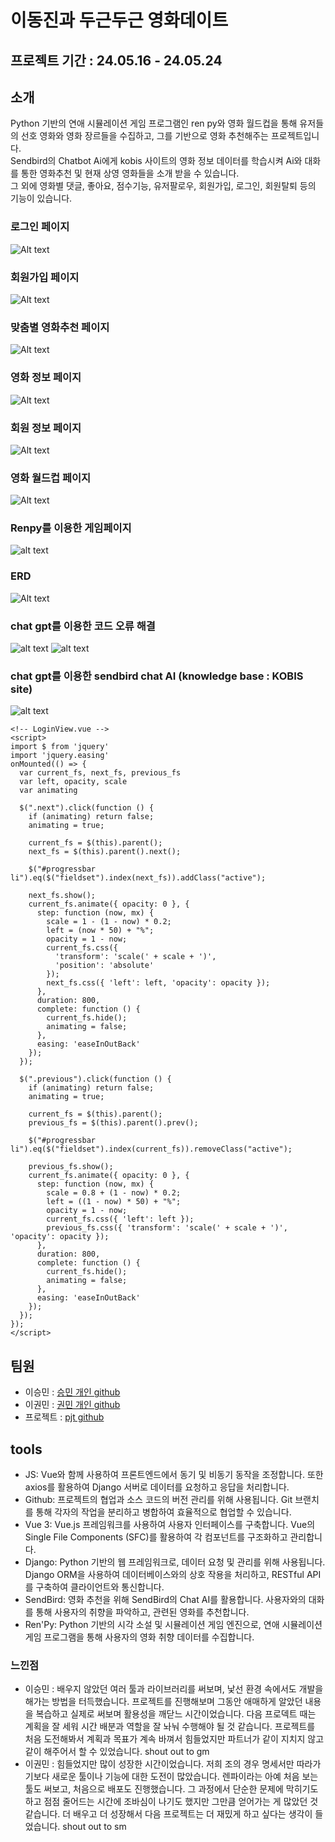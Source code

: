 # 이동진과 두근두근 영화데이트
프로젝트 기간 : 24.05.16 - 24.05.24
---
## 소개
Python 기반의 연애 시뮬레이션 게임 프로그램인 ren py와 영화 월드컵을 통해 유저들의 선호 영화와 영화 장르들을 수집하고, 그를 기반으로 영화 추천해주는 프로젝트입니다.<br>
Sendbird의 Chatbot Ai에게 kobis 사이트의 영화 정보 데이터를 학습시켜 Ai와 대화를 통한 영화추천 및 현재 상영 영화들을 소개 받을 수 있습니다. <br>
그 외에 영화별 댓글, 좋아요, 점수기능, 유저팔로우, 회원가입, 로그인, 회원탈퇴 등의 기능이 있습니다.
### 로그인 페이지
![Alt text](./img/image-1.png)

### 회원가입 페이지
![Alt text](./img/image.png)

### 맞춤별 영화추천 페이지
![Alt text](./img/image-2.png)

### 영화 정보 페이지
![Alt text](./img/image-5.png)

### 회원 정보 페이지
![Alt text](./img/image-4.png)

### 영화 월드컵 페이지
![Alt text](./img/image-3.png)

### Renpy를 이용한 게임페이지
![alt text](./img/image-7.png)

### ERD
![Alt text](./img/image-6.png)

### chat gpt를 이용한 코드 오류 해결
![alt text](./img/image-8.png)
![alt text](./img/image-9.png)

### chat gpt를 이용한 sendbird chat AI (knowledge base : KOBIS site)
![alt text](./img/image-10.png)

```vue
<!-- LoginView.vue -->
<script>
import $ from 'jquery'
import 'jquery.easing'
onMounted(() => {
  var current_fs, next_fs, previous_fs
  var left, opacity, scale
  var animating

  $(".next").click(function () {
    if (animating) return false;
    animating = true;

    current_fs = $(this).parent();
    next_fs = $(this).parent().next();

    $("#progressbar li").eq($("fieldset").index(next_fs)).addClass("active");

    next_fs.show();
    current_fs.animate({ opacity: 0 }, {
      step: function (now, mx) {
        scale = 1 - (1 - now) * 0.2;
        left = (now * 50) + "%";
        opacity = 1 - now;
        current_fs.css({
          'transform': 'scale(' + scale + ')',
          'position': 'absolute'
        });
        next_fs.css({ 'left': left, 'opacity': opacity });
      },
      duration: 800,
      complete: function () {
        current_fs.hide();
        animating = false;
      },
      easing: 'easeInOutBack'
    });
  });

  $(".previous").click(function () {
    if (animating) return false;
    animating = true;

    current_fs = $(this).parent();
    previous_fs = $(this).parent().prev();

    $("#progressbar li").eq($("fieldset").index(current_fs)).removeClass("active");

    previous_fs.show();
    current_fs.animate({ opacity: 0 }, {
      step: function (now, mx) {
        scale = 0.8 + (1 - now) * 0.2;
        left = ((1 - now) * 50) + "%";
        opacity = 1 - now;
        current_fs.css({ 'left': left });
        previous_fs.css({ 'transform': 'scale(' + scale + ')', 'opacity': opacity });
      },
      duration: 800,
      complete: function () {
        current_fs.hide();
        animating = false;
      },
      easing: 'easeInOutBack'
    });
  });
});
</script>
```

## 팀원
- 이승민 : [승민 개인 github](https://github.com/Nooby213)
- 이권민 : [권민 개인 github](https://github.com/Gongman41)
- 프로젝트 : [pjt github](https://github.com/Gongman41/dongjin_love)
  
## tools
- JS:
Vue와 함께 사용하여 프론트엔드에서 동기 및 비동기 동작을 조정합니다. 또한 axios를 활용하여 Django 서버로 데이터를 요청하고 응답을 처리합니다.
- Github:
프로젝트의 협업과 소스 코드의 버전 관리를 위해 사용됩니다. Git 브랜치를 통해 각자의 작업을 분리하고 병합하여 효율적으로 협업할 수 있습니다.
- Vue 3:
Vue.js 프레임워크를 사용하여 사용자 인터페이스를 구축합니다. Vue의 Single File Components (SFC)를 활용하여 각 컴포넌트를 구조화하고 관리합니다.
- Django:
Python 기반의 웹 프레임워크로, 데이터 요청 및 관리를 위해 사용됩니다. Django ORM을 사용하여 데이터베이스와의 상호 작용을 처리하고, RESTful API를 구축하여 클라이언트와 통신합니다.
- SendBird:
영화 추천을 위해 SendBird의 Chat AI를 활용합니다. 사용자와의 대화를 통해 사용자의 취향을 파악하고, 관련된 영화를 추천합니다.
- Ren'Py:
Python 기반의 시각 소설 및 시뮬레이션 게임 엔진으로, 연애 시뮬레이션 게임 프로그램을 통해 사용자의 영화 취향 데이터를 수집합니다.

### 느낀점
- 이승민 : 배우지 않았던 여러 툴과 라이브러리를 써보며, 낯선 환경 속에서도 개발을 해가는 방법을 터득했습니다. 프로젝트를 진행해보며 그동안 애매하게 알았던 내용을 복습하고 실제로 써보며 활용성을 깨닫느 시간이었습니다. 다음 프로덱트 때는 계획을 잘 세워 시간 배분과 역할을 잘 놔눠 수행해야 될 것 같습니다. 프로젝트를 처음 도전해봐서 계획과 목표가 계속 바껴서 힘들었지만 파트너가 같이 지치지 않고 같이 해주어서 할 수 있었습니다. shout out to gm
- 이권민 : 힘들었지만 많이 성장한 시간이었습니다. 저희 조의 경우 명세서만 따라가기보다 새로운 툴이나 기능에 대한 도전이 많았습니다. 렌파이라는 아예 처음 보는 툴도 써보고, 처음으로 배포도 진행했습니다. 그 과정에서 단순한 문제에 막히기도 하고 점점 줄어드는 시간에 조바심이 나기도 했지만 그만큼 얻어가는 게 많았던 것 같습니다. 더 배우고 더 성장해서 다음 프로젝트는 더 재밌게 하고 싶다는 생각이 들었습니다. shout out to sm